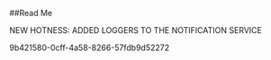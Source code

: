 ﻿##Read Me

NEW HOTNESS: ADDED LOGGERS TO THE NOTIFICATION SERVICE

9b421580-0cff-4a58-8266-57fdb9d52272
